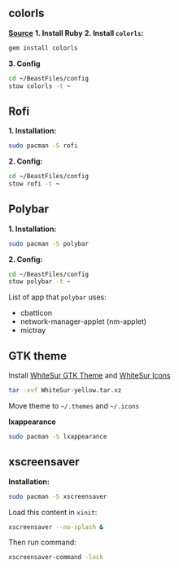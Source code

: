 ## colorls

**[Source](https://github.com/athityakumar/colorls#installation)**
**1. Install Ruby**
**2. Install `colorls`:**
```sh
gem install colorls
```
**3. Config**
```sh
cd ~/BeastFiles/config
stow colorls -t ~
```

## Rofi

**1. Installation:**
```sh
sudo pacman -S rofi
```

**2. Config:**
```sh
cd ~/BeastFiles/config
stow rofi -t ~
```

## Polybar

**1. Installation:**
```sh
sudo pacman -S polybar
```

**2. Config:**
```sh
cd ~/BeastFiles/config
stow polybar -t ~
```

List of app that `polybar` uses:
- cbatticon
- network-manager-applet (nm-applet)
- mictray

## GTK theme

Install [WhiteSur GTK Theme](https://www.gnome-look.org/p/1403328) and [WhiteSur Icons](https://www.gnome-look.org/p/1405756/)

```sh
tar -xvf WhiteSur-yellow.tar.xz
```

Move theme to `~/.themes` and `~/.icons`

**lxappearance**

```sh
sudo pacman -S lxappearance
```

## xscreensaver

**Installation:**
```sh
sudo pacman -S xscreensaver
```

Load this content in `xinit`:
```sh
xscreensaver --no-splash &
```

Then run command:
```sh
xscreensaver-command -lock
```
